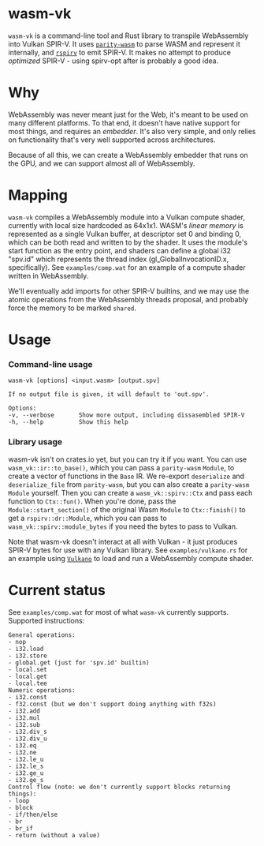 # wasm-vk
`wasm-vk` is a command-line tool and Rust library to transpile WebAssembly into Vulkan SPIR-V.
It uses [`parity-wasm`](https://crates.io/crates/parity-wasm) to parse WASM and represent it internally,
and [`rspirv`](https://crates.io/crates/rspirv) to emit SPIR-V.
It makes no attempt to produce *optimized* SPIR-V - using spirv-opt after is probably a good idea.

# Why
WebAssembly was never meant just for the Web, it's meant to be used on many different platforms.
To that end, it doesn't have native support for most things, and requires an *embedder*.
It's also very simple, and only relies on functionality that's very well supported across architectures.

Because of all this, we can create a WebAssembly embedder that runs on the GPU, and we can support almost all of WebAssembly.

# Mapping
`wasm-vk` compiles a WebAssembly module into a Vulkan compute shader, currently with local size hardcoded as 64x1x1.
WASM's *linear memory* is represented as a single Vulkan buffer, at descriptor set 0 and binding 0, which can be both read and written to by the shader.
It uses the module's start function as the entry point, and shaders can define a global i32 "spv.id" which represents the thread index (gl_GlobalInvocationID.x, specifically).
See `examples/comp.wat` for an example of a compute shader written in WebAssembly.

We'll eventually add imports for other SPIR-V builtins, and we may use the atomic operations from the WebAssembly threads proposal, and probably force the memory to be marked `shared`.

# Usage
### Command-line usage
```
wasm-vk [options] <input.wasm> [output.spv]

If no output file is given, it will default to 'out.spv'.

Options:
-v, --verbose       Show more output, including dissasembled SPIR-V
-h, --help          Show this help
```

### Library usage
wasm-vk isn't on crates.io yet, but you can try it if you want.
You can use `wasm_vk::ir::to_base()`, which you can pass a `parity-wasm` `Module`, to create a vector of functions in the `Base` IR.
We re-export `deserialize` and `deserialize_file` from `parity-wasm`, but you can also create a `parity-wasm` `Module` yourself.
Then you can create a `wasm_vk::spirv::Ctx` and pass each function to `Ctx::fun()`.
When you're done, pass the `Module::start_section()` of the original Wasm `Module` to `Ctx::finish()` to get a `rspirv::dr::Module`, which you can pass to `wasm_vk::spirv::module_bytes` if you need the bytes to pass to Vulkan.

Note that wasm-vk doesn't interact at all with Vulkan - it just produces SPIR-V bytes for use with any Vulkan library.
See `examples/vulkano.rs` for an example using [`Vulkano`](https://crates.io/crates/vulkano) to load and run a WebAssembly compute shader.

# Current status
See `examples/comp.wat` for most of what `wasm-vk` currently supports.
Supported instructions:
```
General operations:
- nop
- i32.load
- i32.store
- global.get (just for 'spv.id' builtin)
- local.set
- local.get
- local.tee
Numeric operations:
- i32.const
- f32.const (but we don't support doing anything with f32s)
- i32.add
- i32.mul
- i32.sub
- i32.div_s
- i32.div_u
- i32.eq
- i32.ne
- i32.le_u
- i32.le_s
- i32.ge_u
- i32.ge_s
Control flow (note: we don't currently support blocks returning things):
- loop
- block
- if/then/else
- br
- br_if
- return (without a value)
```
